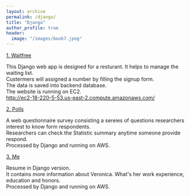 ```yaml
---
layout: archive
permalink: /django/
title: "Django"
author_profile: true
header:
  image: "/images/book7.jpeg"
---  
```



[1. Waitfree](http://ec2-18-220-5-53.us-east-2.compute.amazonaws.com/) 

   This Django web app is designed for a resturant. It helps to manage the waiting list.  
   Custermers will assigned a number by filling the signup form.  
   The data is saved into backend database.  
   The website is running on EC2.  
   http://ec2-18-220-5-53.us-east-2.compute.amazonaws.com/

[2. Polls](https://www.google.com)  

   A web questionnaire survey consisting a sereies of questions researchers interest to know form respondents.  
   Researchers can check the Statistic summary anytime someone provide respond.  
   Processed by Django and running on AWS.  
    

[3. Me](https://www.google.com)  

   Resume in Django version.  
   It contains more information about Veronica. What's her work experience, education and honors.  
   Processed by Django and running on AWS.  
   

